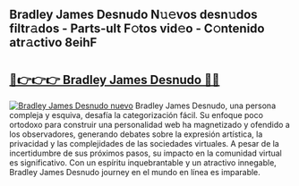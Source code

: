 ## Bradley James Desnudo N𝚞𝚎vos desn𝚞dos filtr𝚊dos - Parts-uIt F𝚘tos vid𝚎o - C𝚘ntenido atr𝚊ctivo 8eihF

# <h2><a href="http://mb6ux55.tromn.icu/?c=Bradley+James+Desnudo">🔗👉👉👉 Bradley James Desnudo 🔗🔗</a></h2>

[![Bradley James Desnudo nuevo](https://i.imgur.com/pEAQMta.gif)](http://mb6ux55.tromn.icu/?c=Bradley+James+Desnudo)
Bradley James Desnudo, una persona compleja y esquiva, desafía la categorización fácil. Su enfoque poco ortodoxo para construir una personalidad web ha magnetizado y ofendido a los observadores, generando debates sobre la expresión artística, la privacidad y las complejidades de las sociedades virtuales. A pesar de la incertidumbre de sus próximos pasos, su impacto en la comunidad virtual es significativo. Con un espíritu inquebrantable y un atractivo innegable, Bradley James Desnudo journey en el mundo en línea es imparable.
